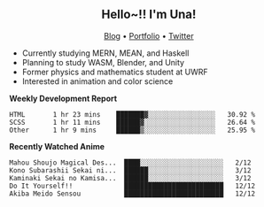 <h2 align="center">
  Hello~!! I'm Una!
</h2>

<p align="center">
  <a href="https://anarchy.website/">Blog</a> &bull;
  <a href="https://una-ada.github.io/">Portfolio</a> &bull;
  <a href="https://twitter.com/xn__z7x">Twitter</a>
</p>

- Currently studying MERN, MEAN, and Haskell
- Planning to study WASM, Blender, and Unity
- Former physics and mathematics student at UWRF
- Interested in animation and color science

**Weekly Development Report**

<!--START_SECTION:waka-->

```text
HTML       1 hr 23 mins    ███████▓░░░░░░░░░░░░░░░░░   30.92 %
SCSS       1 hr 11 mins    ██████▓░░░░░░░░░░░░░░░░░░   26.64 %
Other      1 hr 9 mins     ██████▒░░░░░░░░░░░░░░░░░░   25.95 %
```

<!--END_SECTION:waka-->

**Recently Watched Anime**

<!-- RECENT-ANIME:START -->

    Mahou Shoujo Magical Des...  ████░░░░░░░░░░░░░░░░░░░░░   2/12
    Kono Subarashii Sekai ni...  ██████░░░░░░░░░░░░░░░░░░░   3/12
    Kaminaki Sekai no Kamisa...  ██████░░░░░░░░░░░░░░░░░░░   3/12
    Do It Yourself!!             █████████████████████████   12/12
    Akiba Meido Sensou           █████████████████████████   12/12
<!-- RECENT-ANIME:END -->
